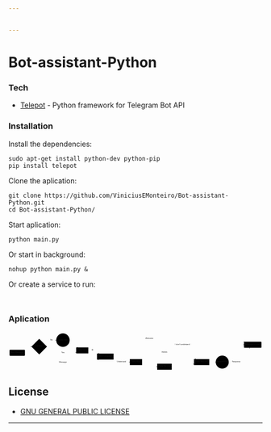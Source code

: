 ```yaml
---


---
```


<h1 id="bot-assistant-python">Bot-assistant-Python</h1>
<h3 id="tech">Tech</h3>
<ul>
<li><a href="https://github.com/nickoala/telepot">Telepot</a> - Python framework for Telegram Bot API</li>
</ul>
<h3 id="installation">Installation</h3>
<p>Install the dependencies:</p>
<pre class=" language-sh"><code class="prism  language-sh">sudo apt-get install python-dev python-pip
pip install telepot
</code></pre>
<p>Clone the aplication:</p>
<pre class=" language-sh"><code class="prism  language-sh">git clone https://github.com/ViniciusEMonteiro/Bot-assistant-Python.git
cd Bot-assistant-Python/
</code></pre>
<p>Start aplication:</p>
<pre class=" language-sh"><code class="prism  language-sh">python main.py
</code></pre>
<p>Or start in background:</p>
<pre class=" language-sh"><code class="prism  language-sh">nohup python main.py &amp;
</code></pre>
<p>Or create a service to run:</p>
<pre class=" language-sh"><code class="prism  language-sh">
</code></pre>
<h3 id="aplication">Aplication</h3>
<div class="mermaid"><svg xmlns="http://www.w3.org/2000/svg" id="mermaid-svg-53i2sq8YSTC61PPJ" width="100%" style="max-width: 1954.506248474121px;" viewBox="0 0 1954.506248474121 294.9078121185303"><g transform="translate(-12, -12)"><g class="output"><g class="clusters"></g><g class="edgePaths"><g class="edgePath" style="opacity: 1;"><path class="path" d="M120.10874000480456,145.95859336853027L163.515625,121.51953125L189.0156257629394,122.01953124999999" marker-end="url(#arrowhead24567)" style="fill:none"></path><defs><marker id="arrowhead24567" viewBox="0 0 10 10" refX="9" refY="5" markerUnits="strokeWidth" markerWidth="8" markerHeight="6" orient="auto"><path d="M 0 0 L 10 5 L 0 10 z" class="arrowheadPath" style="stroke-width: 1; stroke-dasharray: 1, 0;"></path></marker></defs></g><g class="edgePath" style="opacity: 1;"><path class="path" d="M288.2245903269717,101.47224733991116L343.7953109741211,71.6796875L379.3187484741211,71.6796875" marker-end="url(#arrowhead24568)" style="fill:none"></path><defs><marker id="arrowhead24568" viewBox="0 0 10 10" refX="9" refY="5" markerUnits="strokeWidth" markerWidth="8" markerHeight="6" orient="auto"><path d="M 0 0 L 10 5 L 0 10 z" class="arrowheadPath" style="stroke-width: 1; stroke-dasharray: 1, 0;"></path></marker></defs></g><g class="edgePath" style="opacity: 1;"><path class="path" d="M479.33664462705184,89.9610354897788L507.6781234741211,100.6796875L546.3044430083714,127.51953125" marker-end="url(#arrowhead24569)" style="fill:none"></path><defs><marker id="arrowhead24569" viewBox="0 0 10 10" refX="9" refY="5" markerUnits="strokeWidth" markerWidth="8" markerHeight="6" orient="auto"><path d="M 0 0 L 10 5 L 0 10 z" class="arrowheadPath" style="stroke-width: 1; stroke-dasharray: 1, 0;"></path></marker></defs></g><g class="edgePath" style="opacity: 1;"><path class="path" d="M288.22459132924257,142.5668156836969L343.7953109741211,171.359375L430.9984359741211,171.359375L507.6781234741211,171.359375L532.6781234741211,164.09573269524017" marker-end="url(#arrowhead24570)" style="fill:none"></path><defs><marker id="arrowhead24570" viewBox="0 0 10 10" refX="9" refY="5" markerUnits="strokeWidth" markerWidth="8" markerHeight="6" orient="auto"><path d="M 0 0 L 10 5 L 0 10 z" class="arrowheadPath" style="stroke-width: 1; stroke-dasharray: 1, 0;"></path></marker></defs></g><g class="edgePath" style="opacity: 1;"><path class="path" d="M482.24418090848826,64.99659493596639L507.6781234741211,61.6796875L579.4046859741211,61.6796875L659.4593734741211,61.6796875L756.6859359741211,61.6796875L883.2171859741211,61.6796875L992.9437484741211,61.6796875L1098.076560974121,61.6796875L1212.021873474121,61.6796875L1353.498435974121,61.6796875L1497.974998474121,61.6796875L1581.881248474121,61.6796875L1656.779685974121,61.6796875L1765.295310974121,61.6796875L1827.5605067158792,84.1796875" marker-end="url(#arrowhead24571)" style="fill:none"></path><defs><marker id="arrowhead24571" viewBox="0 0 10 10" refX="9" refY="5" markerUnits="strokeWidth" markerWidth="8" markerHeight="6" orient="auto"><path d="M 0 0 L 10 5 L 0 10 z" class="arrowheadPath" style="stroke-width: 1; stroke-dasharray: 1, 0;"></path></marker></defs></g><g class="edgePath" style="opacity: 1;"><path class="path" d="M626.1312484741211,150.51953125L659.4593734741211,150.51953125L709.5473367346874,174.95859336853027" marker-end="url(#arrowhead24572)" style="fill:none"></path><defs><marker id="arrowhead24572" viewBox="0 0 10 10" refX="9" refY="5" markerUnits="strokeWidth" markerWidth="8" markerHeight="6" orient="auto"><path d="M 0 0 L 10 5 L 0 10 z" class="arrowheadPath" style="stroke-width: 1; stroke-dasharray: 1, 0;"></path></marker></defs></g><g class="edgePath" style="opacity: 1;"><path class="path" d="M105.86316456735668,191.95859336853027L163.515625,241.79843711853027L248.39374923706055,241.79843711853027L343.7953109741211,241.79843711853027L430.9984359741211,241.79843711853027L507.6781234741211,241.79843711853027L579.4046859741211,241.79843711853027L659.4593734741211,241.79843711853027L705.677293008782,220.95859336853027" marker-end="url(#arrowhead24573)" style="fill:none"></path><defs><marker id="arrowhead24573" viewBox="0 0 10 10" refX="9" refY="5" markerUnits="strokeWidth" markerWidth="8" markerHeight="6" orient="auto"><path d="M 0 0 L 10 5 L 0 10 z" class="arrowheadPath" style="stroke-width: 1; stroke-dasharray: 1, 0;"></path></marker></defs></g><g class="edgePath" style="opacity: 1;"><path class="path" d="M788.7442508673927,174.95859336853027L883.2171859741211,107.1796875L992.9437484741211,107.1796875L1098.076560974121,107.1796875L1212.021873474121,107.1796875L1353.498435974121,107.1796875L1497.974998474121,107.1796875L1581.881248474121,107.1796875L1656.779685974121,107.1796875L1765.295310974121,107.1796875L1823.912498474121,107.1796875" marker-end="url(#arrowhead24574)" style="fill:none"></path><defs><marker id="arrowhead24574" viewBox="0 0 10 10" refX="9" refY="5" markerUnits="strokeWidth" markerWidth="8" markerHeight="6" orient="auto"><path d="M 0 0 L 10 5 L 0 10 z" class="arrowheadPath" style="stroke-width: 1; stroke-dasharray: 1, 0;"></path></marker></defs></g><g class="edgePath" style="opacity: 1;"><path class="path" d="M820.5843734741211,219.39550125666622L883.2171859741211,240.40781211853027L945.8499984741211,240.40781211853027" marker-end="url(#arrowhead24575)" style="fill:none"></path><defs><marker id="arrowhead24575" viewBox="0 0 10 10" refX="9" refY="5" markerUnits="strokeWidth" markerWidth="8" markerHeight="6" orient="auto"><path d="M 0 0 L 10 5 L 0 10 z" class="arrowheadPath" style="stroke-width: 1; stroke-dasharray: 1, 0;"></path></marker></defs></g><g class="edgePath" style="opacity: 1;"><path class="path" d="M1025.497468258037,217.40781211853027L1098.076560974121,166.12890625L1212.021873474121,166.12890625L1353.498435974121,166.12890625L1453.2387318497651,217.40781211853027" marker-end="url(#arrowhead24576)" style="fill:none"></path><defs><marker id="arrowhead24576" viewBox="0 0 10 10" refX="9" refY="5" markerUnits="strokeWidth" markerWidth="8" markerHeight="6" orient="auto"><path d="M 0 0 L 10 5 L 0 10 z" class="arrowheadPath" style="stroke-width: 1; stroke-dasharray: 1, 0;"></path></marker></defs></g><g class="edgePath" style="opacity: 1;"><path class="path" d="M1040.037498474121,256.30987052679365L1098.076560974121,275.9078121185303L1156.115623474121,275.9078121185303" marker-end="url(#arrowhead24577)" style="fill:none"></path><defs><marker id="arrowhead24577" viewBox="0 0 10 10" refX="9" refY="5" markerUnits="strokeWidth" markerWidth="8" markerHeight="6" orient="auto"><path d="M 0 0 L 10 5 L 0 10 z" class="arrowheadPath" style="stroke-width: 1; stroke-dasharray: 1, 0;"></path></marker></defs></g><g class="edgePath" style="opacity: 1;"><path class="path" d="M1267.928123474121,275.9078121185303L1353.498435974121,275.9078121185303L1439.068748474121,254.8819374632553" marker-end="url(#arrowhead24578)" style="fill:none"></path><defs><marker id="arrowhead24578" viewBox="0 0 10 10" refX="9" refY="5" markerUnits="strokeWidth" markerWidth="8" markerHeight="6" orient="auto"><path d="M 0 0 L 10 5 L 0 10 z" class="arrowheadPath" style="stroke-width: 1; stroke-dasharray: 1, 0;"></path></marker></defs></g><g class="edgePath" style="opacity: 1;"><path class="path" d="M1556.881248474121,240.40781211853027L1581.881248474121,240.40781211853027L1606.881248474121,240.40781211853027" marker-end="url(#arrowhead24579)" style="fill:none"></path><defs><marker id="arrowhead24579" viewBox="0 0 10 10" refX="9" refY="5" markerUnits="strokeWidth" markerWidth="8" markerHeight="6" orient="auto"><path d="M 0 0 L 10 5 L 0 10 z" class="arrowheadPath" style="stroke-width: 1; stroke-dasharray: 1, 0;"></path></marker></defs></g><g class="edgePath" style="opacity: 1;"><path class="path" d="M1706.678123474121,240.40781211853027L1765.295310974121,240.40781211853027L1869.4720455203417,130.1796875" marker-end="url(#arrowhead24580)" style="fill:none"></path><defs><marker id="arrowhead24580" viewBox="0 0 10 10" refX="9" refY="5" markerUnits="strokeWidth" markerWidth="8" markerHeight="6" orient="auto"><path d="M 0 0 L 10 5 L 0 10 z" class="arrowheadPath" style="stroke-width: 1; stroke-dasharray: 1, 0;"></path></marker></defs></g></g><g class="edgeLabels"><g class="edgeLabel" transform="" style="opacity: 1;"><g transform="translate(0,0)" class="label"><foreignObject width="0" height="0"><div xmlns="http://www.w3.org/1999/xhtml" style="display: inline-block; white-space: nowrap;"><span class="edgeLabel"></span></div></foreignObject></g></g><g class="edgeLabel" transform="translate(343.7953109741211,71.6796875)" style="opacity: 1;"><g transform="translate(-10.5234375,-13)" class="label"><foreignObject width="21.046875" height="26"><div xmlns="http://www.w3.org/1999/xhtml" style="display: inline-block; white-space: nowrap;"><span class="edgeLabel">No</span></div></foreignObject></g></g><g class="edgeLabel" transform="" style="opacity: 1;"><g transform="translate(0,0)" class="label"><foreignObject width="0" height="0"><div xmlns="http://www.w3.org/1999/xhtml" style="display: inline-block; white-space: nowrap;"><span class="edgeLabel"></span></div></foreignObject></g></g><g class="edgeLabel" transform="translate(430.9984359741211,171.359375)" style="opacity: 1;"><g transform="translate(-11.8046875,-13)" class="label"><foreignObject width="23.609375" height="26"><div xmlns="http://www.w3.org/1999/xhtml" style="display: inline-block; white-space: nowrap;"><span class="edgeLabel">Yes</span></div></foreignObject></g></g><g class="edgeLabel" transform="translate(1098.076560974121,61.6796875)" style="opacity: 1;"><g transform="translate(-33.0390625,-13)" class="label"><foreignObject width="66.078125" height="26"><div xmlns="http://www.w3.org/1999/xhtml" style="display: inline-block; white-space: nowrap;"><span class="edgeLabel">Welcome</span></div></foreignObject></g></g><g class="edgeLabel" transform="translate(659.4593734741211,150.51953125)" style="opacity: 1;"><g transform="translate(-8.328125,-13)" class="label"><foreignObject width="16.65625" height="26"><div xmlns="http://www.w3.org/1999/xhtml" style="display: inline-block; white-space: nowrap;"><span class="edgeLabel">ID</span></div></foreignObject></g></g><g class="edgeLabel" transform="translate(430.9984359741211,241.79843711853027)" style="opacity: 1;"><g transform="translate(-30.7578125,-13)" class="label"><foreignObject width="61.515625" height="26"><div xmlns="http://www.w3.org/1999/xhtml" style="display: inline-block; white-space: nowrap;"><span class="edgeLabel">Message</span></div></foreignObject></g></g><g class="edgeLabel" transform="translate(1353.498435974121,107.1796875)" style="opacity: 1;"><g transform="translate(-60.5703125,-13)" class="label"><foreignObject width="121.140625" height="26"><div xmlns="http://www.w3.org/1999/xhtml" style="display: inline-block; white-space: nowrap;"><span class="edgeLabel">I don't undertand</span></div></foreignObject></g></g><g class="edgeLabel" transform="translate(883.2171859741211,240.40781211853027)" style="opacity: 1;"><g transform="translate(-37.6328125,-13)" class="label"><foreignObject width="75.265625" height="26"><div xmlns="http://www.w3.org/1999/xhtml" style="display: inline-block; white-space: nowrap;"><span class="edgeLabel">Undertand</span></div></foreignObject></g></g><g class="edgeLabel" transform="translate(1212.021873474121,166.12890625)" style="opacity: 1;"><g transform="translate(-22.84375,-13)" class="label"><foreignObject width="45.6875" height="26"><div xmlns="http://www.w3.org/1999/xhtml" style="display: inline-block; white-space: nowrap;"><span class="edgeLabel">Values</span></div></foreignObject></g></g><g class="edgeLabel" transform="" style="opacity: 1;"><g transform="translate(0,0)" class="label"><foreignObject width="0" height="0"><div xmlns="http://www.w3.org/1999/xhtml" style="display: inline-block; white-space: nowrap;"><span class="edgeLabel"></span></div></foreignObject></g></g><g class="edgeLabel" transform="" style="opacity: 1;"><g transform="translate(0,0)" class="label"><foreignObject width="0" height="0"><div xmlns="http://www.w3.org/1999/xhtml" style="display: inline-block; white-space: nowrap;"><span class="edgeLabel"></span></div></foreignObject></g></g><g class="edgeLabel" transform="" style="opacity: 1;"><g transform="translate(0,0)" class="label"><foreignObject width="0" height="0"><div xmlns="http://www.w3.org/1999/xhtml" style="display: inline-block; white-space: nowrap;"><span class="edgeLabel"></span></div></foreignObject></g></g><g class="edgeLabel" transform="translate(1765.295310974121,240.40781211853027)" style="opacity: 1;"><g transform="translate(-33.6171875,-13)" class="label"><foreignObject width="67.234375" height="26"><div xmlns="http://www.w3.org/1999/xhtml" style="display: inline-block; white-space: nowrap;"><span class="edgeLabel">Response</span></div></foreignObject></g></g></g><g class="nodes"><g class="node" id="Message_NEW" transform="translate(79.2578125,168.95859336853027)" style="opacity: 1;"><rect rx="5" ry="5" x="-59.2578125" y="-23" width="118.515625" height="46"></rect><g class="label" transform="translate(0,0)"><g transform="translate(-49.2578125,-13)"><foreignObject width="98.515625" height="26"><div xmlns="http://www.w3.org/1999/xhtml" style="display: inline-block; white-space: nowrap;">New Message</div></foreignObject></g></g></g><g class="node" id="Valid_User" transform="translate(248.39374923706055,121.51953125)" style="opacity: 1;"><polygon points="59.878125000000004,0 119.75625000000001,-59.878125000000004 59.878125000000004,-119.75625000000001 0,-59.878125000000004" rx="5" ry="5" transform="translate(-59.878125000000004,59.878125000000004)"></polygon><g class="label" transform="translate(0,0)"><g transform="translate(-33.53125,-13)"><foreignObject width="67.0625" height="26"><div xmlns="http://www.w3.org/1999/xhtml" style="display: inline-block; white-space: nowrap;">Is a User?</div></foreignObject></g></g></g><g class="node" id="Action_Create" transform="translate(430.9984359741211,71.6796875)" style="opacity: 1;"><circle x="-51.6796875" y="-23" r="51.6796875"></circle><g class="label" transform="translate(0,0)"><g transform="translate(-41.6796875,-13)"><foreignObject width="83.359375" height="26"><div xmlns="http://www.w3.org/1999/xhtml" style="display: inline-block; white-space: nowrap;">Create User</div></foreignObject></g></g></g><g class="node" id="Tab_User" transform="translate(579.4046859741211,150.51953125)" style="opacity: 1;"><rect rx="0" ry="0" x="-46.7265625" y="-23" width="93.453125" height="46"></rect><g class="label" transform="translate(0,0)"><g transform="translate(-36.7265625,-13)"><foreignObject width="73.453125" height="26"><div xmlns="http://www.w3.org/1999/xhtml" style="display: inline-block; white-space: nowrap;">Table User</div></foreignObject></g></g></g><g class="node" id="Message_Response" transform="translate(1891.209373474121,107.1796875)" style="opacity: 1;"><rect rx="5" ry="5" x="-67.296875" y="-23" width="134.59375" height="46"></rect><g class="label" transform="translate(0,0)"><g transform="translate(-57.296875,-13)"><foreignObject width="114.59375" height="26"><div xmlns="http://www.w3.org/1999/xhtml" style="display: inline-block; white-space: nowrap;">Message to user</div></foreignObject></g></g></g><g class="node" id="Tab_Language" transform="translate(756.6859359741211,197.95859336853027)" style="opacity: 1;"><rect rx="0" ry="0" x="-63.8984375" y="-23" width="127.796875" height="46"></rect><g class="label" transform="translate(0,0)"><g transform="translate(-53.8984375,-13)"><foreignObject width="107.796875" height="26"><div xmlns="http://www.w3.org/1999/xhtml" style="display: inline-block; white-space: nowrap;">Table Language</div></foreignObject></g></g></g><g class="node" id="Tab_Alias" transform="translate(992.9437484741211,240.40781211853027)" style="opacity: 1;"><rect rx="0" ry="0" x="-47.09375" y="-23" width="94.1875" height="46"></rect><g class="label" transform="translate(0,0)"><g transform="translate(-37.09375,-13)"><foreignObject width="74.1875" height="26"><div xmlns="http://www.w3.org/1999/xhtml" style="display: inline-block; white-space: nowrap;">Table Alias</div></foreignObject></g></g></g><g class="node" id="Tab_Request" transform="translate(1497.974998474121,240.40781211853027)" style="opacity: 1;"><rect rx="0" ry="0" x="-58.90625" y="-23" width="117.8125" height="46"></rect><g class="label" transform="translate(0,0)"><g transform="translate(-48.90625,-13)"><foreignObject width="97.8125" height="26"><div xmlns="http://www.w3.org/1999/xhtml" style="display: inline-block; white-space: nowrap;">Table Request</div></foreignObject></g></g></g><g class="node" id="Tab_Service" transform="translate(1212.021873474121,275.9078121185303)" style="opacity: 1;"><rect rx="0" ry="0" x="-55.90625" y="-23" width="111.8125" height="46"></rect><g class="label" transform="translate(0,0)"><g transform="translate(-45.90625,-13)"><foreignObject width="91.8125" height="26"><div xmlns="http://www.w3.org/1999/xhtml" style="display: inline-block; white-space: nowrap;">Table Service</div></foreignObject></g></g></g><g class="node" id="Action_HTTP" transform="translate(1656.779685974121,240.40781211853027)" style="opacity: 1;"><circle x="-49.8984375" y="-23" r="49.8984375"></circle><g class="label" transform="translate(0,0)"><g transform="translate(-39.8984375,-13)"><foreignObject width="79.796875" height="26"><div xmlns="http://www.w3.org/1999/xhtml" style="display: inline-block; white-space: nowrap;">Send HTTP</div></foreignObject></g></g></g></g></g></g></svg></div>
<h2 id="license">License</h2>
<ul>
<li><a href="https://github.com/ViniciusEMonteiro/Bot-assistant-Python/blob/master/LICENSE">GNU GENERAL PUBLIC LICENSE</a></li>
</ul>
<hr>

